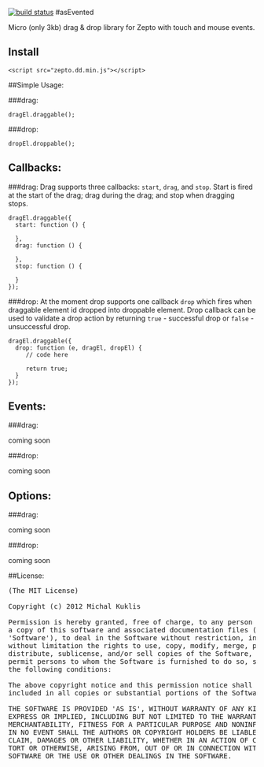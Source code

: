 [![build status](https://secure.travis-ci.org/mkuklis/asEvented.png)](http://travis-ci.org/mkuklis/asEvented)
#asEvented

Micro (only 3kb) drag & drop library for Zepto with touch and mouse events.


## Install

    <script src="zepto.dd.min.js"></script>

##Simple Usage:

###drag:

    dragEl.draggable();

###drop:

    dropEl.droppable();

## Callbacks:

###drag:
Drag supports three callbacks: `start`, `drag`, and `stop`. Start is fired at the start of the drag; drag during the drag; and stop when dragging stops.


    dragEl.draggable({
      start: function () {

      },
      drag: function () {

      },
      stop: function () {

      }
    });

###drop:
At the moment drop supports one callback `drop` which fires when draggable element id dropped into droppable element. Drop callback can be used to validate a drop action by returning `true` - successful drop or `false` - unsuccessful drop.

    dragEl.draggable({
      drop: function (e, dragEl, dropEl) {
         // code here

         return true;
      }
    });

## Events:
###drag:

coming soon

###drop:

coming soon

## Options:
###drag:

coming soon

###drop:

coming soon


##License:
<pre>
(The MIT License)

Copyright (c) 2012 Michal Kuklis

Permission is hereby granted, free of charge, to any person obtaining
a copy of this software and associated documentation files (the
'Software'), to deal in the Software without restriction, including
without limitation the rights to use, copy, modify, merge, publish,
distribute, sublicense, and/or sell copies of the Software, and to
permit persons to whom the Software is furnished to do so, subject to
the following conditions:

The above copyright notice and this permission notice shall be
included in all copies or substantial portions of the Software.

THE SOFTWARE IS PROVIDED 'AS IS', WITHOUT WARRANTY OF ANY KIND,
EXPRESS OR IMPLIED, INCLUDING BUT NOT LIMITED TO THE WARRANTIES OF
MERCHANTABILITY, FITNESS FOR A PARTICULAR PURPOSE AND NONINFRINGEMENT.
IN NO EVENT SHALL THE AUTHORS OR COPYRIGHT HOLDERS BE LIABLE FOR ANY
CLAIM, DAMAGES OR OTHER LIABILITY, WHETHER IN AN ACTION OF CONTRACT,
TORT OR OTHERWISE, ARISING FROM, OUT OF OR IN CONNECTION WITH THE
SOFTWARE OR THE USE OR OTHER DEALINGS IN THE SOFTWARE.
</pre>

